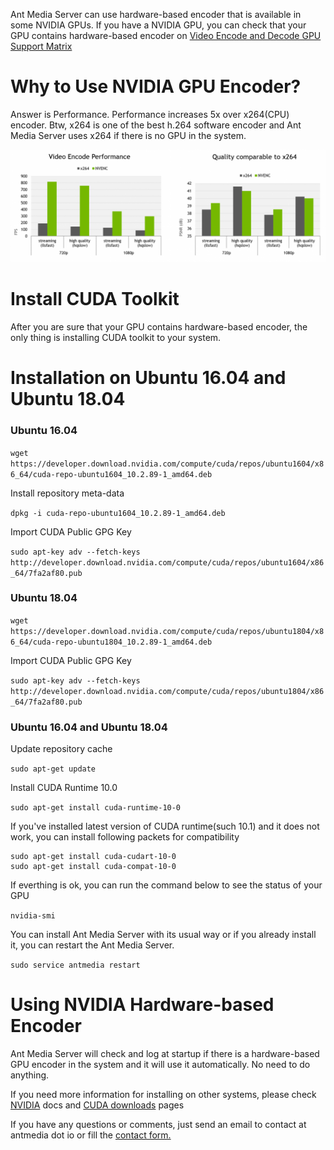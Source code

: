 Ant Media Server can use hardware-based encoder that is available in some NVIDIA GPUs. If you have a NVIDIA GPU, you can check that your GPU contains hardware-based encoder on [Video Encode and Decode GPU Support Matrix](https://developer.nvidia.com/video-encode-decode-gpu-support-matrix)

# Why to Use NVIDIA GPU Encoder?

Answer is Performance. Performance increases 5x over x264(CPU) encoder. Btw, x264 is one of the best h.264 software encoder and Ant Media Server uses x264 if there is no GPU in the system.

![](https://raw.githubusercontent.com/mekya/antmedia-doc/master/images/gpu.png)

# Install CUDA Toolkit

After you are sure that your GPU contains hardware-based encoder, the only thing is installing CUDA toolkit to your system.

# Installation on Ubuntu 16.04 and Ubuntu 18.04

### Ubuntu 16.04

`wget https://developer.download.nvidia.com/compute/cuda/repos/ubuntu1604/x86_64/cuda-repo-ubuntu1604_10.2.89-1_amd64.deb`

Install repository meta-data

`dpkg -i cuda-repo-ubuntu1604_10.2.89-1_amd64.deb`

Import CUDA Public GPG Key

`sudo apt-key adv --fetch-keys http://developer.download.nvidia.com/compute/cuda/repos/ubuntu1604/x86_64/7fa2af80.pub`

### Ubuntu 18.04

`wget https://developer.download.nvidia.com/compute/cuda/repos/ubuntu1804/x86_64/cuda-repo-ubuntu1804_10.2.89-1_amd64.deb`

Import CUDA Public GPG Key

`sudo apt-key adv --fetch-keys http://developer.download.nvidia.com/compute/cuda/repos/ubuntu1804/x86_64/7fa2af80.pub`

### Ubuntu 16.04 and Ubuntu 18.04

Update repository cache

`sudo apt-get update`

Install CUDA Runtime 10.0

`sudo apt-get install cuda-runtime-10-0`

If you've installed latest version of CUDA runtime(such 10.1) and it does not work, you can install following packets for compatibility
```
sudo apt-get install cuda-cudart-10-0
sudo apt-get install cuda-compat-10-0
```
If everthing is ok, you can run the command below to see the status of your GPU

`nvidia-smi`

You can install Ant Media Server with its usual way or if you already install it, you can restart the Ant Media Server.

`sudo service antmedia restart`

# Using NVIDIA Hardware-based Encoder

Ant Media Server will check and log at startup if there is a hardware-based GPU encoder in the system and it will use it automatically. No need to do anything.

If you need more information for installing on other systems, please check [NVIDIA](https://docs.nvidia.com/cuda/cuda-installation-guide-linux/index.html) docs and [CUDA downloads](https://developer.nvidia.com/cuda-downloads?target_os=Linux&target_arch=x86_64&target_distro=Ubuntu&target_version=1604&target_type=debnetwork) pages

If you have any questions or comments,  just send an email to contact at antmedia dot io or fill the <a href="https://antmedia.io/#contact">contact form.</a>

